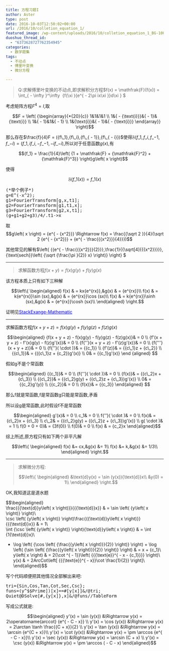 ```yaml
---
title: 方程习题I
author: Aster
type: post
date: 2016-10-03T12:50:02+00:00
url: /2016/10/colletion_equation_1/
featured_image: /wp-content/uploads/2016/10/colletion_equation_1_BG-100x69.jpg
duoshuo_thread_id:
  - "6373628727762354945"
categories:
  - 数学题集
tags:
  - 不动点
  - 傅里叶变换
  - 微分方程

---
```

> Q:求解傅里叶变换的不动点,即求解积分方程$f(x) = \mathfrak{F}(f(x)) = \int_{ - \infty }^\infty  {f(\xi ){e^{ - 2\pi ix\xi }}d\xi } $

考虑矩阵方程${F^4} = I$,取

$$F = \left( {\begin{array}{*{20}{c}}  
1&1&1&1 \\  
1&{ - {\text{i}}}&{ - 1}&{\text{i}} \\  
1&{ - 1}&1&{ - 1} \\  
1&{\text{i}}&{ - 1}&{ - {\text{i}}}  
\end{array}} \right)$$

那么存在$\frac{f}{4}F = ({f\_1},{f\_i},{f\_{ - 1}},{f\_{ - i}})$使得$\mathfrak{F}({f\_1},{f\_i},{f\_{ - 1}},{f\_{ - i}}) = ({f\_1},i{f\_i}, - {f\_{ - 1}}, - i{f\_{ - i}})$,所以对于任意函数$g\left( x \right)$,有

$${f_1} = \frac{1}{4}\left( {1 + \mathfrak{F} + {\mathfrak{F}^2} + {\mathfrak{F}^3}} \right)g\left( x \right)$$

使得

$$\mathfrak{F}({f\_1}(x)) = {f\_1}(x)$$

<!--more-->

<pre class="lang:mathematica decode:true">(*举个例子*)
g=E^(-x^2);
g1=FourierTransform[g,x,t1];
g2=FourierTransform[g1,t1,x];
g3=FourierTransform[g2,x,t1];
(g+g1+g2+g3)/4/.t1-&gt;x</pre>

取$$g\left( x \right) = {e^{ - {x^2}}} \Rightarrow f(x) = \frac{{\sqrt 2 }}{4}(\sqrt 2 {e^{ - {x^2}}} + {e^{ - \frac{{{x^2}}}{4}}})$$

其他常见的解有$\left\{ {{e^{ - \frac{{{x^2}}}{2}}},\frac{1}{{\sqrt[4]{{{x^2}}}}},{\text{sech}}\left( {\sqrt {\frac{\pi }{2}} x} \right)} \right\} $

* * *

> 求解函数方程$f(x + y) = f(x)g(y) + f(y)g(x)$

该方程本质上只有如下三种解

$$\left\{ \begin{aligned}  
f(x) & = kx{e^{rx}},&g(x) & = {e^{rx}}\\  
f(x) & = k{e^{rx}}\sin (sx),&g(x) & = {e^{rx}}\cos (sx)\\  
f(x) & = k{e^{rx}}\sinh (sx),&g(x) & = {e^{rx}}\cosh (sx)\\  
\end{aligned} \right.$$

证明见<span style="text-decoration: underline;"><span style="color: #0000ff;"><a style="color: #0000ff; text-decoration: underline;" href="http://math.stackexchange.com/questions/444517/about-the-addition-formula-fxy-fxgyfygx/623551">StackExange-Mathematic</a></span></span>

* * *

求解函数方程$f(x + y + z) = f(x)g(y) + f(y)g(z) + f(z)g(x)$

$$\begin{aligned}  
{f(x + y + z) - f(x)g(y) - f(y)g(z) - f(z)g(x)}& = 0 \\  
{f'(x + y + z) - f'(x)g(y) - f(z)g'(x)}& = 0 \\  
{f{''}(x + y + z) - f'(z)g'(x)}& = 0 \\  
{f{'''}(x + y + z)}& = 0 \\  
{f{''}( \cdot )}& = {{c_1}} \\  
{f'(z)}& = {{c\_1}z + {c\_2}} \\  
{{c\_1}}& = {({c\_1}z + {c_2})g'(x)} \\  
0& = {{c_1}g'(x)}  
\end {aligned} $$

假如g不是个常函数

$$\begin{aligned}  
{{c_1}}& = 0 \\  
{f{''}( \cdot )}& = 0 \\  
{f(x)}& = {{c\_2}x + {c\_3}} \\  
{{c\_2}}& = {{c\_2}g(y) + ({c\_2}z + {c\_3})g'(x)} \\  
0& = {{c_2}g'(y)} \\  
{{c_2}}& = 0 \\  
{f(x)}& = {{c_3}}  
\end{aligned} $$

那么f就是常函数,f是常函数g只能是常函数,矛盾

所以设g是常函数,此时假设f不是常函数

$$\begin{aligned}  
g'(x)& = 0 \\  
c_1& = 0 \\  
f{''}( \cdot )& = 0 \\  
f(x)& = {c\_2}x + {c\_3} \\  
c\_2& = {{c\_2}g(y) + ({c\_2}z + {c\_3})g'(x)} \\  
g( \cdot )& = 1 \\  
f(0 + 0 + 0)& = {3f(0)} \\  
f(0)& = 0 \\  
f(x) & = {c_2}x  
\end{aligned}$$

综上所述,原方程只有如下两个非平凡解

$$\left\{ \begin{aligned}  
f(x) &= cx,&g(x) &= 1\\  
f(x) &= k,&g(x) &= 1/3\\  
\end{aligned} \right.$$

* * *

> 求解微分方程:
> 
> $$\left\{ \begin{aligned}  
> &\text{d}y(x) = \sin (y(x)){\text{d}}x\\  
> &y(0) = 1\\  
> \end{aligned} \right.$$

OK,我知道这是道水题

$$\begin{aligned}  
\frac{{{\text{d}}y\left( x \right)}}{{{\text{d}}x}} & = \sin \left( {y\left( x \right)} \right)\\  
\csc \left( {y\left( x \right)} \right)\frac{{{\text{d}}y\left( x \right)}}{{{\text{d}}x}} & = 1\\  
\int {\csc \left( {y\left( x \right)} \right){\text{d}}y\left( x \right)} & = \int {1{\text{d}}x}\\  
- \log \left( {\cos \left( {\frac{{y\left( x \right)}}{2}} \right)} \right) + \log \left( {\sin \left( {\frac{{y\left( x \right)}}{2}} \right)} \right) & = x + {c_1}\\  
y\left( x \right) & = 2{\cot ^{ - 1}}\left( {{{\text{e}}^{ - x - {c_1}}}} \right)\\  
y(x) & = 2ArcCot\left[ {{{\text{e}}^{ - x}}\cot \frac{1}{2}} \right]\\  
\end{aligned}$$

写个代码顺便把其他情况全部解出来吧:

<pre class="lang:mathematica decode:true ">tri={Sin,Cos,Tan,Cot,Sec,Csc};
funs=(y^$$Prime])[x]==#[y[x]]&/@tri;
Quiet@DSolve[#,{y[x]},x]&/@funs//TableForm</pre>

写成公式就是:

$$\begin{aligned}  
y'(x) = \sin (y(x)) &\Rightarrow y(x) = 2\operatorname{arccot} {e^{ - C - x}} \\  
y'(x) = \cos (y(x)) &\Rightarrow y(x) = 2\arctan \tanh \frac{{C + x}}{2} \\  
y'(x) = \tan (y(x)) &\Rightarrow y(x) = \arcsin {e^{C + x}}\\  
y'(x) = \cot (y(x)) &\Rightarrow y(x) = \pm \arccos {e^{ - C - x}}\\  
y'(x) = \sec (y(x)) &\Rightarrow y(x) = \arcsin (C + x) \\  
y'(x) = \csc (y(x)) &\Rightarrow y(x) = \pm \arccos ( - C - x)  
\end{aligned}$$

&nbsp;

&nbsp;
